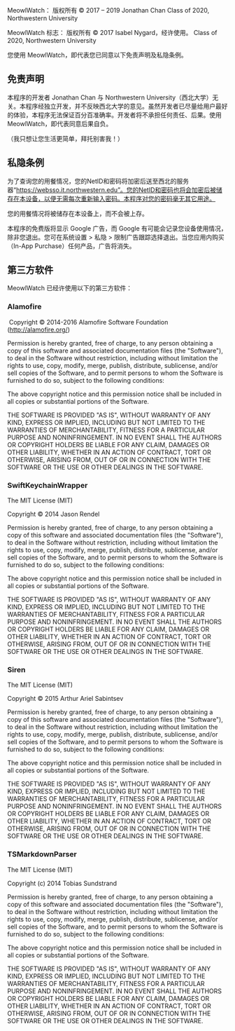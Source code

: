 MeowlWatch：
版权所有 © 2017 – 2019 Jonathan Chan
Class of 2020, Northwestern University

MeowlWatch 标志：
版权所有 © 2017 Isabel Nygard，经许使用。
Class of 2020, Northwestern University

您使用 MeowlWatch，即代表您已同意以下免责声明及私隐条例。

## 免责声明

本程序的开发者 Jonathan Chan 与 Northwestern University（西北大学）无关。本程序经独立开发，并不反映西北大学的意见。虽然开发者已尽量给用户最好的体验，本程序无法保证百分百准确率。开发者将不承担任何责任、后果。使用 MeowlWatch，即代表同意后果自负。

（我只想让您生活更简单，拜托别害我！）

## 私隐条例

为了查询您的用餐情况，您的NetID和密码将加密后送至西北的服务器“https://websso.it.northwestern.edu”。您的NetID和密码也将会加密后被储存在本设备，以便无需每次重新输入密码。本程序对您的密码毫无其它用途。

您的用餐情况将被储存在本设备上，而不会被上存。

本程序的免费版将显示 Google 广告，而 Google 有可能会记录您设备使用情况，除非您退出。您可在系统设置 > 私隐 > 限制广告跟踪选择退出。当您应用内购买（In-App Purchase）任何产品，广告将消失。

## 第三方软件

MeowlWatch 已经许使用以下的第三方软件：

### Alamofire
 Copyright © 2014-2016 Alamofire Software Foundation (http://alamofire.org/)

Permission is hereby granted, free of charge, to any person obtaining a copy of this software and associated documentation files (the "Software"), to deal in the Software without restriction, including without limitation the rights to use, copy, modify, merge, publish, distribute, sublicense, and/or sell copies of the Software, and to permit persons to whom the Software is furnished to do so, subject to the following conditions:

The above copyright notice and this permission notice shall be included in all copies or substantial portions of the Software.

THE SOFTWARE IS PROVIDED "AS IS", WITHOUT WARRANTY OF ANY KIND, EXPRESS OR IMPLIED, INCLUDING BUT NOT LIMITED TO THE WARRANTIES OF MERCHANTABILITY, FITNESS FOR A PARTICULAR PURPOSE AND NONINFRINGEMENT. IN NO EVENT SHALL THE AUTHORS OR COPYRIGHT HOLDERS BE LIABLE FOR ANY CLAIM, DAMAGES OR OTHER LIABILITY, WHETHER IN AN ACTION OF CONTRACT, TORT OR OTHERWISE, ARISING FROM, OUT OF OR IN CONNECTION WITH THE SOFTWARE OR THE USE OR OTHER DEALINGS IN THE SOFTWARE.

### SwiftKeychainWrapper

The MIT License (MIT)

Copyright © 2014 Jason Rendel

Permission is hereby granted, free of charge, to any person obtaining a copy of this software and associated documentation files (the "Software"), to deal in the Software without restriction, including without limitation the rights to use, copy, modify, merge, publish, distribute, sublicense, and/or sell copies of the Software, and to permit persons to whom the Software is furnished to do so, subject to the following conditions:

The above copyright notice and this permission notice shall be included in all copies or substantial portions of the Software.

THE SOFTWARE IS PROVIDED "AS IS", WITHOUT WARRANTY OF ANY KIND, EXPRESS OR IMPLIED, INCLUDING BUT NOT LIMITED TO THE WARRANTIES OF MERCHANTABILITY, FITNESS FOR A PARTICULAR PURPOSE AND NONINFRINGEMENT. IN NO EVENT SHALL THE AUTHORS OR COPYRIGHT HOLDERS BE LIABLE FOR ANY CLAIM, DAMAGES OR OTHER LIABILITY, WHETHER IN AN ACTION OF CONTRACT, TORT OR OTHERWISE, ARISING FROM, OUT OF OR IN CONNECTION WITH THE SOFTWARE OR THE USE OR OTHER DEALINGS IN THE SOFTWARE.

### Siren

The MIT License (MIT)

Copyright © 2015 Arthur Ariel Sabintsev

Permission is hereby granted, free of charge, to any person obtaining a copy of this software and associated documentation files (the "Software"), to deal in the Software without restriction, including without limitation the rights to use, copy, modify, merge, publish, distribute, sublicense, and/or sell copies of the Software, and to permit persons to whom the Software is furnished to do so, subject to the following conditions:

The above copyright notice and this permission notice shall be included in all copies or substantial portions of the Software.

THE SOFTWARE IS PROVIDED "AS IS", WITHOUT WARRANTY OF ANY KIND, EXPRESS OR IMPLIED, INCLUDING BUT NOT LIMITED TO THE WARRANTIES OF MERCHANTABILITY, FITNESS FOR A PARTICULAR PURPOSE AND NONINFRINGEMENT. IN NO EVENT SHALL THE AUTHORS OR COPYRIGHT HOLDERS BE LIABLE FOR ANY CLAIM, DAMAGES OR OTHER LIABILITY, WHETHER IN AN ACTION OF CONTRACT, TORT OR OTHERWISE, ARISING FROM, OUT OF OR IN CONNECTION WITH THE SOFTWARE OR THE USE OR OTHER DEALINGS IN THE SOFTWARE.

### TSMarkdownParser

The MIT License (MIT)

Copyright (c) 2014 Tobias Sundstrand

Permission is hereby granted, free of charge, to any person obtaining a copy of this software and associated documentation files (the "Software"), to deal in the Software without restriction, including without limitation the rights to use, copy, modify, merge, publish, distribute, sublicense, and/or sell copies of the Software, and to permit persons to whom the Software is furnished to do so, subject to the following conditions:

The above copyright notice and this permission notice shall be included in all copies or substantial portions of the Software.

THE SOFTWARE IS PROVIDED "AS IS", WITHOUT WARRANTY OF ANY KIND, EXPRESS OR IMPLIED, INCLUDING BUT NOT LIMITED TO THE WARRANTIES OF MERCHANTABILITY, FITNESS FOR A PARTICULAR PURPOSE AND NONINFRINGEMENT. IN NO EVENT SHALL THE AUTHORS OR COPYRIGHT HOLDERS BE LIABLE FOR ANY CLAIM, DAMAGES OR OTHER LIABILITY, WHETHER IN AN ACTION OF CONTRACT, TORT OR OTHERWISE, ARISING FROM, OUT OF OR IN CONNECTION WITH THE SOFTWARE OR THE USE OR OTHER DEALINGS IN THE SOFTWARE.
